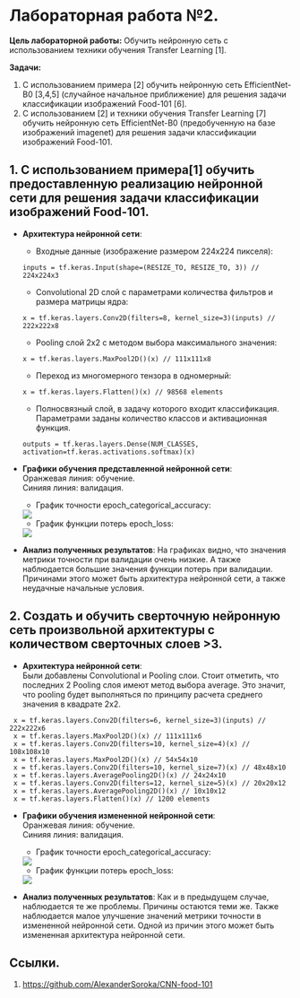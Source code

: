 # Лабораторная работа №2.
**Цель лабораторной работы:**
Обучить нейронную сеть с использованием техники
обучения Transfer Learning [1].

**Задачи:**
1. С использованием примера [2] обучить нейронную сеть EfficientNet-B0 [3,4,5]
(случайное начальное приближение) для решения задачи классификации
изображений Food-101 [6].
2. С использованием [2] и техники обучения Transfer Learning [7] обучить нейронную
сеть EfficientNet-B0 (предобученную на базе изображений imagenet) для решения
задачи классификации изображений Food-101.

## 1. С использованием примера[1] обучить предоставленную реализацию нейронной сети для решения задачи классификации изображений Food-101.
* **Архитектура нейронной сети**:
  * Входные данные (изображение размером 224x224 пикселя): 
  
  ```inputs = tf.keras.Input(shape=(RESIZE_TO, RESIZE_TO, 3)) // 224x224x3```
  * Сonvolutional 2D слой с параметрами количества фильтров и размера матрицы ядра:

  ```x = tf.keras.layers.Conv2D(filters=8, kernel_size=3)(inputs) // 222x222x8```
  
  * Pooling слой 2x2 с методом выбора максимального значения:

  ```x = tf.keras.layers.MaxPool2D()(x) // 111x111x8```
  
  * Переход из многомерного тензора в одномерный:
  
  ```x = tf.keras.layers.Flatten()(x) // 98568 elements```
  
  * Полносвязный слой, в задачу которого входит классификация. Параметрами заданы количество классов и активационная функция.
  
  ```outputs = tf.keras.layers.Dense(NUM_CLASSES, activation=tf.keras.activations.softmax)(x)```
* **Графики обучения представленной нейронной сети**:  
   Оранжевая линия: обучение.  
   Синияя линия: валидация.
   * График точности epoch_categorical_accuracy:
   <img src="./graphs/prev_epoch_categorical_accuracy.svg">
   
   * График функции потерь epoch_loss:
   <img src="./graphs/prev_epoch_loss.svg">
 * **Анализ полученных результатов**: На графиках видно, что значения метрики точности при валидации очень низкие. А также наблюдается большие значения функции потерь при валидации. Причинами этого может быть архитектура нейронной сети, а также неудачные начальные условия.
## 2. Создать и обучить сверточную нейронную сеть произвольной архитектуры с количеством сверточных слоев >3.
* **Архитектура нейронной сети**:  
 Были добавлены Convolutional и Pooling слои. Стоит отметить, что последних 2 Pooling слоя имеют метод выбора average. Это значит, что pooling будет выполняться по принципу расчета среднего значения в квадрате 2x2.  
 ```
  x = tf.keras.layers.Conv2D(filters=6, kernel_size=3)(inputs) // 222x222x6
  x = tf.keras.layers.MaxPool2D()(x) // 111x111x6
  x = tf.keras.layers.Conv2D(filters=10, kernel_size=4)(x) // 108x108x10
  x = tf.keras.layers.MaxPool2D()(x) // 54x54x10
  x = tf.keras.layers.Conv2D(filters=10, kernel_size=7)(x) // 48x48x10
  x = tf.keras.layers.AveragePooling2D()(x) // 24x24x10
  x = tf.keras.layers.Conv2D(filters=12, kernel_size=5)(x) // 20x20x12
  x = tf.keras.layers.AveragePooling2D()(x) // 10x10x12
  x = tf.keras.layers.Flatten()(x) // 1200 elements 
 ``` 
* **Графики обучения измененной нейронной сети**:  
   Оранжевая линия: обучение.  
   Синияя линия: валидация.
   * График точности epoch_categorical_accuracy:
  <img src="./graphs/after_epoch_categorical_accuracy.svg">
  
   * График функции потерь epoch_loss:
   <img src="./graphs/after_epoch_loss.svg">
   
* **Анализ полученных результатов**: Как и в предыдущем случае, наблюдается те же проблемы. Причины остаются теми же. Также наблюдается малое улучшение значений метрики точности в измененной нейронной сети. Одной из причин этого может быть измененная архитектура нейронной сети.   
## Ссылки.
1. https://github.com/AlexanderSoroka/CNN-food-101
